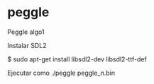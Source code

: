 # peggle
Peggle algo1

Instalar SDL2

$ sudo apt-get install libsdl2-dev libsdl2-ttf-def


Ejecutar como ./peggle peggle_n.bin
